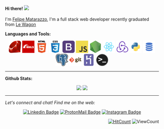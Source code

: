 <h4> Hi there! <img src="https://raw.githubusercontent.com/verma-anushka/verma-anushka/master/gifs/wave.gif" width="30px"></h4>

I'm [Felipe Matarazzo](https://github.com/fematarazzo), I'm a full stack web developer recently graduated from [Le Wagon](https://www.lewagon.com/)

**Languages and Tools:**

<p align="center">

  <div align="center">
 
<code><img height="40" src="https://raw.githubusercontent.com/github/explore/80688e429a7d4ef2fca1e82350fe8e3517d3494d/topics/ruby/ruby.png"></code>
<code><img height="40" src="https://raw.githubusercontent.com/github/explore/80688e429a7d4ef2fca1e82350fe8e3517d3494d/topics/rails/rails.png"></code>
<code><img height="40" src="https://raw.githubusercontent.com/github/explore/80688e429a7d4ef2fca1e82350fe8e3517d3494d/topics/html/html.png"></code> 
<code><img height="40" src="https://raw.githubusercontent.com/github/explore/80688e429a7d4ef2fca1e82350fe8e3517d3494d/topics/css/css.png"></code> 
<code><img height="40" src="https://raw.githubusercontent.com/github/explore/80688e429a7d4ef2fca1e82350fe8e3517d3494d/topics/bootstrap/bootstrap.png"></code> 
<code><img height="40" src="https://raw.githubusercontent.com/github/explore/80688e429a7d4ef2fca1e82350fe8e3517d3494d/topics/javascript/javascript.png"></code>
<code><img height="40" src="https://raw.githubusercontent.com/github/explore/80688e429a7d4ef2fca1e82350fe8e3517d3494d/topics/nodejs/nodejs.png"></code>
<code><img height="40" src="https://raw.githubusercontent.com/github/explore/80688e429a7d4ef2fca1e82350fe8e3517d3494d/topics/react/react.png"></code>
<code><img height="40" src="https://raw.githubusercontent.com/github/explore/80688e429a7d4ef2fca1e82350fe8e3517d3494d/topics/redux/redux.png"></code>
<code><img height="40" src="https://raw.githubusercontent.com/github/explore/80688e429a7d4ef2fca1e82350fe8e3517d3494d/topics/python/python.png"></code>
<code><img height="40" src="https://raw.githubusercontent.com/github/explore/80688e429a7d4ef2fca1e82350fe8e3517d3494d/topics/sql/sql.png"></code>
<code><img height="40" src="https://raw.githubusercontent.com/github/explore/80688e429a7d4ef2fca1e82350fe8e3517d3494d/topics/postgresql/postgresql.png"></code>
<code><img height="40" src="https://raw.githubusercontent.com/github/explore/80688e429a7d4ef2fca1e82350fe8e3517d3494d/topics/git/git.png"></code> 
<code><img height="40" src="https://raw.githubusercontent.com/devicons/devicon/master/icons/heroku/heroku-plain.svg"></code> 
<code><img height="40" src="https://raw.githubusercontent.com/github/explore/80688e429a7d4ef2fca1e82350fe8e3517d3494d/topics/terminal/terminal.png"></code>

  </div>
</p>

---

**Github Stats:**

<p align="center">
  
  <img src="https://github-readme-stats.vercel.app/api?username=fematarazzo&hide=stars&show_icons=true&theme=tokyonight&line_height=32">
  <img src="https://github-readme-stats.vercel.app/api/top-langs/?username=fematarazzo&count_private=true&theme=tokyonight&&layout=compact">

</p>

---

<p align="center">
  
  <i>Let's connect and chat! Find me on the web: </i>
  
</p>
  
  <div align="center">

   [![Linkedin Badge](https://img.shields.io/badge/-felipemps-blue?style=flat-square&logo=Linkedin&logoColor=white&link=https://www.linkedin.com/in/felipemps/)](https://www.linkedin.com/in/felipemps/) 
   [![ProtonMail Badge](https://img.shields.io/badge/-felipemps-gray?style=flat-square&logo=ProtonMail&logoColor=white&link=mailto:felipemps@protonmail.com)](mailto:felipemps@protonmail.com)
   [![Instagram Badge](https://img.shields.io/badge/-@felipe_matarazzo-red?style=flat&logo=instagram&logoColor=white&link=https://instagram.com/felipe_matarazzo/)](https://instagram.com/felipe_matarazzo) 



<div align="right">
  
[![HitCount](http://hits.dwyl.com/fematarazzo/fematarazzo.svg)](http://hits.dwyl.com/fematarazzo/fematarazzo) ![ViewCount](https://views.whatilearened.today/views/github/fematarazzo/fematarazzo.svg)
</div>
